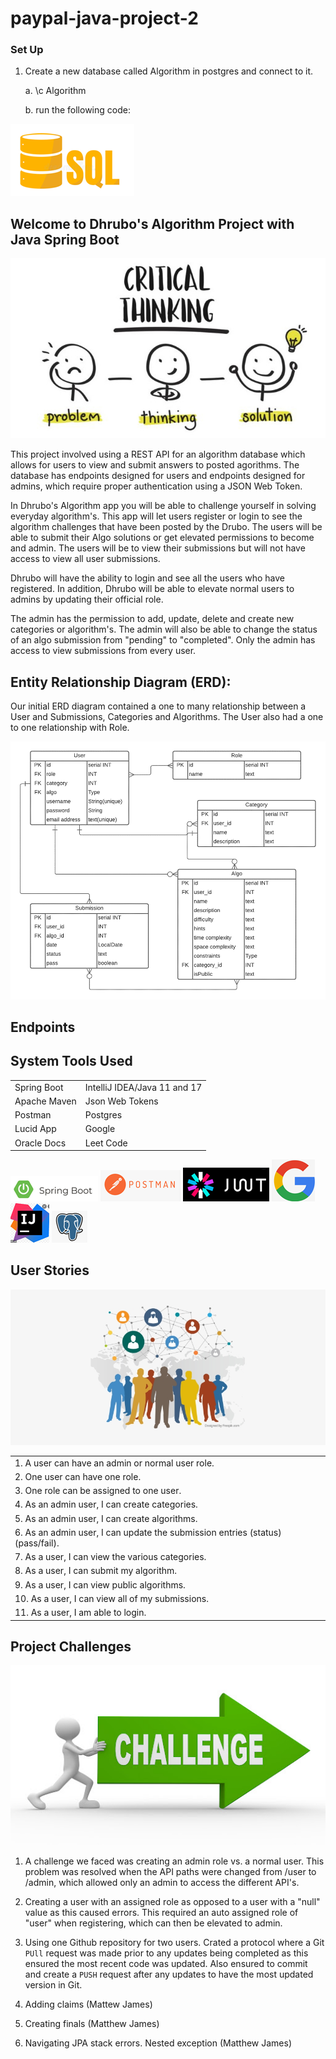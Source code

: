 # paypal-java-project-2

### Set Up
1. Create a new database called Algorithm in postgres and connect to it. 

    a. \c Algorithm

    b. run the following code:

![img_8.png](Images/img_8.png)

## **Welcome to Dhrubo's Algorithm Project with Java Spring Boot**

![img_2.png](Images/img_2.png)

This project involved using a REST API for an algorithm database which allows for users to
view and submit answers to posted agorithms. The database has endpoints designed for users 
and endpoints designed for admins, which require proper authentication using a JSON Web Token.     

In Dhrubo's Algorithm app you will be able to challenge yourself in solving everyday algorithm's.
This app will let users register or login to see the algorithm challenges that have been
posted by the Drubo. The users will be able to submit their Algo solutions or
get elevated permissions to become and admin. The users will be to view their submissions but
will not have access to view all user submissions.

Dhrubo will have the ability to login and see all the users who have registered. 
In addition, Dhrubo will be able to elevate normal users to admins by updating their official 
role. 

The admin has the permission to add, update, delete and create new categories or algorithm's.
The admin will also be able to change the status of an algo submission from "pending" to "completed".
Only the admin has access to view submissions from every user. 

## Entity Relationship Diagram (ERD):

Our initial ERD diagram contained a one to many relationship between a User and Submissions, Categories
and Algorithms. The User also had a one to one relationship with Role. 

![img.png](Images/img.png)

## Endpoints



## System Tools Used

|  |  |
| --- | :--- |
| Spring Boot | IntelliJ IDEA/Java 11 and 17 |
| Apache Maven | Json Web Tokens |
| Postman | Postgres |
| Lucid App | Google |
| Oracle Docs | Leet Code |

![img_9.png](Images/img_9.png) 
![img_14.png](Images/img_14.png) 
![img_11.png](Images/img_11.png)  ![img_12.png](Images/img_12.png) ![img_10.png](Images/img_10.png) ![img_15.png](Images/img_15.png)


## User Stories
![img_4.png](Images/img_4.png)

| |
| --- |
|1. A user can have an admin or normal user role.
|2. One user can have one role.
|3. One role can be assigned to one user.
|4. As an admin user, I can create categories.
|5. As an admin user, I can create algorithms.
|6. As an admin user, I can update the submission entries (status)(pass/fail).
|7. As a user, I can view the various categories.
|8. As a user, I can submit my algorithm.
|9. As a user, I can view public algorithms.
|10. As a user, I can view all of my submissions.
|11. As a user, I am able to login.


## Project Challenges

![img_7.png](Images/img_7.png)

1. A challenge we faced was creating an admin role vs. a normal user. This problem was 
resolved when the API paths were changed from /user to /admin, which allowed only an admin to access
the different API's. 


2. Creating a user with an assigned role as opposed to a user with a "null" value as this caused errors. 
This required an auto assigned role of "user" when registering, which can then be elevated to admin.


3. Using one Github repository for two users. Crated a protocol where a Git `PUll` request was made prior
to any updates being completed as this ensured the most recent code was updated. Also ensured to commit
and create a `PUSH` request after any updates to have the most updated version in Git. 


4. Adding claims (Mattew James)

5. Creating finals (Matthew James)

6. Navigating JPA stack errors. Nested exception (Matthew James)











